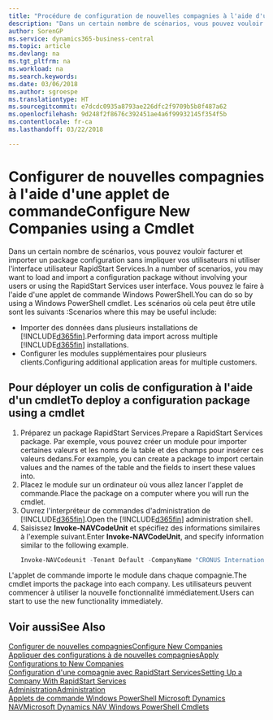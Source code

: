 ```yaml
---
title: "Procédure de configuration de nouvelles compagnies à l'aide d'une applet de commande | Microsoft Docs"
description: "Dans un certain nombre de scénarios, vous pouvez vouloir facturer et importer un package configuration sans impliquer vos utilisateurs ni utiliser l'interface utilisateur RapidStart Services. Vous pouvez le faire à l'aide d'une applet de commande Windows PowerShell."
author: SorenGP
ms.service: dynamics365-business-central
ms.topic: article
ms.devlang: na
ms.tgt_pltfrm: na
ms.workload: na
ms.search.keywords: 
ms.date: 03/06/2018
ms.author: sgroespe
ms.translationtype: HT
ms.sourcegitcommit: e7dcdc0935a8793ae226dfc2f9709b5b8f487a62
ms.openlocfilehash: 9d248f2f8676c392451ae4a6f99932145f354f5b
ms.contentlocale: fr-ca
ms.lasthandoff: 03/22/2018

---
```

# <a name="configure-new-companies-using-a-cmdlet"></a><span data-ttu-id="44c1a-104">Configurer de nouvelles compagnies à l'aide d'une applet de commande</span><span class="sxs-lookup"><span data-stu-id="44c1a-104">Configure New Companies using a Cmdlet</span></span>
<span data-ttu-id="44c1a-105">Dans un certain nombre de scénarios, vous pouvez vouloir facturer et importer un package configuration sans impliquer vos utilisateurs ni utiliser l'interface utilisateur RapidStart Services.</span><span class="sxs-lookup"><span data-stu-id="44c1a-105">In a number of scenarios, you may want to load and import a configuration package without involving your users or using the RapidStart Services user interface.</span></span> <span data-ttu-id="44c1a-106">Vous pouvez le faire à l'aide d'une applet de commande Windows PowerShell.</span><span class="sxs-lookup"><span data-stu-id="44c1a-106">You can do so by using a Windows PowerShell cmdlet.</span></span> <span data-ttu-id="44c1a-107">Les scénarios où cela peut être utile sont les suivants :</span><span class="sxs-lookup"><span data-stu-id="44c1a-107">Scenarios where this may be useful include:</span></span>  

- <span data-ttu-id="44c1a-108">Importer des données dans plusieurs installations de [!INCLUDE[d365fin](includes/d365fin_md.md)].</span><span class="sxs-lookup"><span data-stu-id="44c1a-108">Performing data import across multiple [!INCLUDE[d365fin](includes/d365fin_md.md)] installations.</span></span>
- <span data-ttu-id="44c1a-109">Configurer les modules supplémentaires pour plusieurs clients.</span><span class="sxs-lookup"><span data-stu-id="44c1a-109">Configuring additional application areas for multiple customers.</span></span>  

## <a name="to-deploy-a-configuration-package-using-a-cmdlet"></a><span data-ttu-id="44c1a-110">Pour déployer un colis de configuration à l'aide d'un cmdlet</span><span class="sxs-lookup"><span data-stu-id="44c1a-110">To deploy a configuration package using a cmdlet</span></span>  

1. <span data-ttu-id="44c1a-111">Préparez un package RapidStart Services.</span><span class="sxs-lookup"><span data-stu-id="44c1a-111">Prepare a RapidStart Services package.</span></span> <span data-ttu-id="44c1a-112">Par exemple, vous pouvez créer un module pour importer certaines valeurs et les noms de la table et des champs pour insérer ces valeurs dedans.</span><span class="sxs-lookup"><span data-stu-id="44c1a-112">For example, you can create a package to import certain values and the names of the table and the fields to insert these values into.</span></span>  
2. <span data-ttu-id="44c1a-113">Placez le module sur un ordinateur où vous allez lancer l'applet de commande.</span><span class="sxs-lookup"><span data-stu-id="44c1a-113">Place the package on a computer where you will run the cmdlet.</span></span>  
3. <span data-ttu-id="44c1a-114">Ouvrez l'interpréteur de commandes d'administration de [!INCLUDE[d365fin](includes/d365fin_md.md)].</span><span class="sxs-lookup"><span data-stu-id="44c1a-114">Open the [!INCLUDE[d365fin](includes/d365fin_md.md)] administration shell.</span></span>  
4. <span data-ttu-id="44c1a-115">Saisissez **Invoke-NAVCodeUnit** et spécifiez des informations similaires à l'exemple suivant.</span><span class="sxs-lookup"><span data-stu-id="44c1a-115">Enter **Invoke-NAVCodeUnit**, and specify information similar to the following example.</span></span>  
    ```powershell  
    Invoke-NAVCodeunit -Tenant Default -CompanyName "CRONUS International Ltd." -CodeunitId 8620 -MethodName ImportRapidStartPackage -Argument "C:TEMPRS_CONFIG.rapidstart" -ServerInstance DynamicsNAV71  

    ```
<span data-ttu-id="44c1a-116">L'applet de commande importe le module dans chaque compagnie.</span><span class="sxs-lookup"><span data-stu-id="44c1a-116">The cmdlet imports the package into each company.</span></span> <span data-ttu-id="44c1a-117">Les utilisateurs peuvent commencer à utiliser la nouvelle fonctionnalité immédiatement.</span><span class="sxs-lookup"><span data-stu-id="44c1a-117">Users can start to use the new functionality immediately.</span></span>  

## <a name="see-also"></a><span data-ttu-id="44c1a-118">Voir aussi</span><span class="sxs-lookup"><span data-stu-id="44c1a-118">See Also</span></span>  
[<span data-ttu-id="44c1a-119">Configurer de nouvelles compagnies</span><span class="sxs-lookup"><span data-stu-id="44c1a-119">Configure New Companies</span></span>](admin-how-to-configure-new-companies.md)  
[<span data-ttu-id="44c1a-120">Appliquer des configurations à de nouvelles compagnies</span><span class="sxs-lookup"><span data-stu-id="44c1a-120">Apply Configurations to New Companies</span></span>](admin-apply-configuration-to-new-companies.md)  
[<span data-ttu-id="44c1a-121">Configuration d'une compagnie avec RapidStart Services</span><span class="sxs-lookup"><span data-stu-id="44c1a-121">Setting Up a Company With RapidStart Services</span></span>](admin-set-up-a-company-with-rapidstart.md)  
[<span data-ttu-id="44c1a-122">Administration</span><span class="sxs-lookup"><span data-stu-id="44c1a-122">Administration</span></span>](admin-setup-and-administration.md)  
[<span data-ttu-id="44c1a-123">Applets de commande Windows PowerShell Microsoft Dynamics NAV</span><span class="sxs-lookup"><span data-stu-id="44c1a-123">Microsoft Dynamics NAV Windows PowerShell Cmdlets</span></span>](/dynamics-nav/microsoft-dynamics-nav-windows-powershell-cmdlets)

